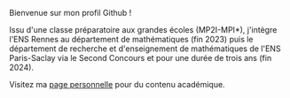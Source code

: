 Bienvenue sur mon profil Github !

Issu d'une classe préparatoire aux grandes écoles (MP2I-MPI*), j'intègre l'ENS Rennes au département de mathématiques (fin 2023) puis le département de recherche et d'enseignement de mathématiques de l'ENS Paris-Saclay via le Second Concours et pour une durée de trois ans (fin 2024). 

Visitez ma [page personnelle](https://perso.eleves.ens-rennes.fr/people/amar.ahmane) pour du contenu académique.

<!---
PommeBleue/PommeBleue is a ✨ special ✨ repository because its `README.md` (this file) appears on your GitHub profile.
You can click the Preview link to take a look at your changes.
--->
